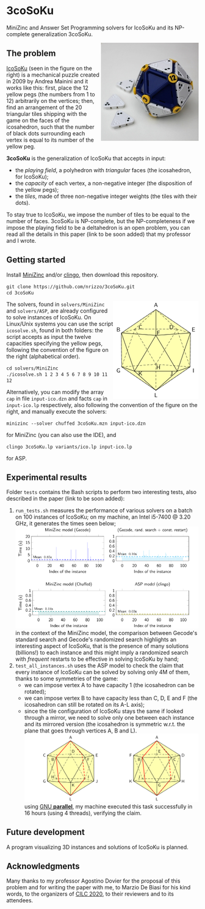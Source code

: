 # 3coSoKu
MiniZinc and Answer Set Programming solvers for IcoSoKu and its NP-complete generalization 3coSoKu.

<img src="./images/icosoku256.jpg" alt="Picture of IcoSoKu" align="right">

## The problem
[IcoSoKu](https://www.recenttoys.com/recent-toys-icosoku-puzzle-p/) (seen in the figure on the right) is a mechanical puzzle created in 2009 by Andrea Mainini and it works like this: first, place the 12 yellow pegs (the numbers from 1 to 12) arbitrarily on the vertices; then, find an arrangement of the 20 triangular tiles shipping with the game on the faces of the icosahedron, such that the number of black dots surrounding each vertex is equal to its number of the yellow peg.

**3coSoKu** is the generalization of IcoSoKu that accepts in input:
* the *playing field*, a polyhedron with *triangular* faces (the icosahedron, for IcoSoKu);
* the *capacity* of each vertex, a non-negative integer (the disposition of the yellow pegs);
* the *tiles*, made of three non-negative integer weights (the tiles with their dots).

To stay true to IcoSoKu, we impose the number of tiles to be equal to the number of faces. 3coSoKu is NP-complete, but the NP-completeness if we impose the playing field to be a deltahedron is an open problem, you can read all the details in this paper (link to be soon added) that my professor and I wrote.

## Getting started
Install [MiniZinc](https://www.minizinc.org/) and/or [clingo](https://potassco.org/), then download this repository.
```shell
git clone https://github.com/nrizzo/3coSoKu.git
cd 3coSoKu
```

<img src="./images/icoconvention.png" alt="Naming the vertices of the icosahedron" align="right">

The solvers, found in `solvers/MiniZinc` and `solvers/ASP`, are already configured to solve instances of IcoSoKu. On Linux/Unix systems you can use the script `icosolve.sh`, found in both folders: the script accepts as input the twelve capacities specifying the yellow pegs, following the convention of the figure on the right (alphabetical order).
```shell
cd solvers/MiniZinc
./icosolve.sh 1 2 3 4 5 6 7 8 9 10 11 12
```
Alternatively, you can modify the array `cap` in file `input-ico.dzn` and facts `cap` in `input-ico.lp` respectively, also following the convention of the figure on the right, and manually execute the solvers:
```shell
minizinc --solver chuffed 3coSoKu.mzn input-ico.dzn
```
for MiniZinc (you can also use the IDE), and
```shell
clingo 3coSoKu.lp variants/ico.lp input-ico.lp
```
for ASP.

## Experimental results
Folder `tests` contains the Bash scripts to perform two interesting tests, also described in the paper (link to be soon added):
1. `run_tests.sh` measures the performance of various solvers on a batch on 100 instances of IcoSoKu; on my machine, an Intel i5-7400 @ 3.20 GHz, it generates the times seen below;
![Performance of our solvers on 100 instances of IcoSoKu](./images/times.png)
in the context of the MiniZinc model, the comparison between Gecode's standard search and Gecode's randomized search highlights an interesting aspect of IcoSoKu, that is the presence of many solutions (billions!) to each instance and this might imply a randomized search with *frequent* restarts to be effective in solving IcoSoKu by hand;
2. `test_all_instances.sh` uses the ASP model to check the claim that every instance of IcoSoKu can be solved by solving only 4M of them, thanks to some symmetries of the game:
	- we can impose vertex A to have capacity 1 (the icosahedron can be rotated);
	- we can impose vertex B to have capacity less than C, D, E and F (the icosahedron can still be rotated on its A-L axis);
	- since the tile configuration of IcoSoKu stays the same if looked through a mirror, we need to solve only one between each instance and its mirrored version (the icosahedron is symmetric w.r.t. the plane that goes through vertices A, B and L).
![Symmetry of the icosahedron with the plane that goes through A, B and L](./images/mirrored.png)
  using [GNU **parallel**](http://www.gnu.org/software/parallel/), my machine executed this task successfully in 16 hours (using 4 threads), verifying the claim.

## Future development
A program visualizing 3D instances and solutions of IcoSoKu is planned.

## Acknowledgments
Many thanks to my professor Agostino Dovier for the proposal of this problem and for writing the paper with me, to Marzio De Biasi for his kind words, to the organizers of [CILC 2020](https://cilc2020.demacs.unical.it/), to their reviewers and to its attendees.
